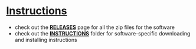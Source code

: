 # [Instructions](./instructions)

- check out the [**RELEASES**](https://github.com/krshng-ohkay/engr-books/releases) page for
  all the zip files for the software
- check out the [**INSTRUCTIONS**](./instructions) folder for software-specific downloading and installing 
  instructions
